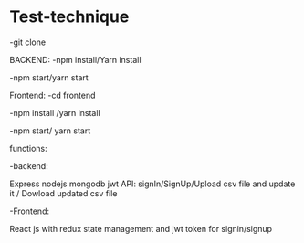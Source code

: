 # Test-technique
-git clone


BACKEND:
-npm install/Yarn install


-npm start/yarn start


Frontend:
-cd frontend

-npm install /yarn install


-npm start/ yarn start 




functions:

-backend: 

Express nodejs mongodb jwt API: signIn/SignUp/Upload csv file and update it / Dowload updated csv file 


-Frontend:

React js with redux state management and jwt token for signin/signup
